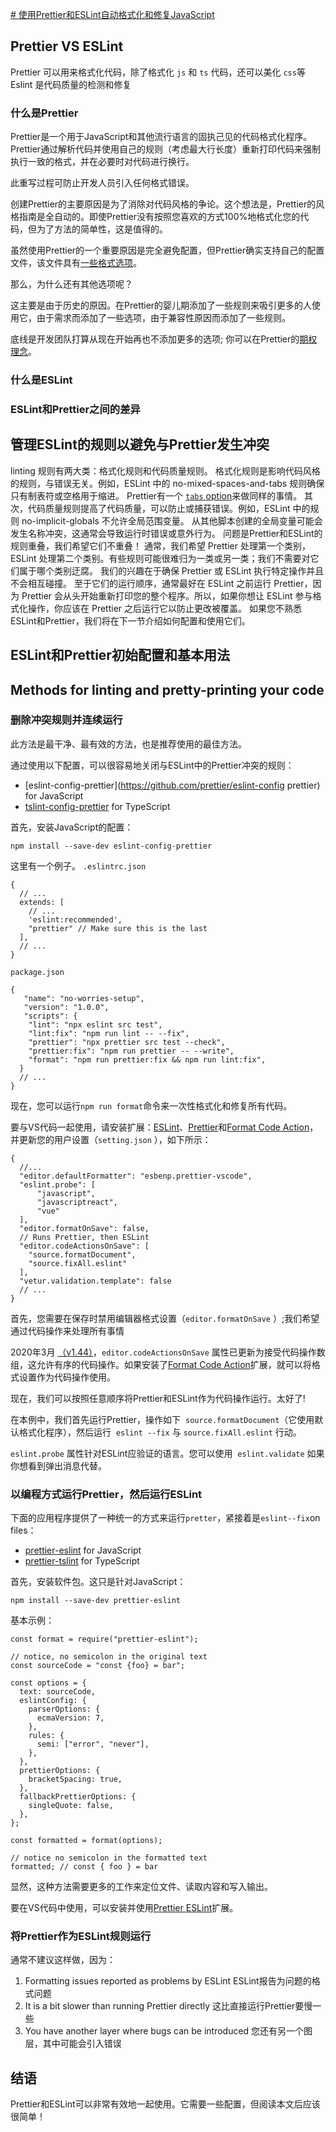 
[# 使用Prettier和ESLint自动格式化和修复JavaScript](https://blog.logrocket.com/using-prettier-eslint-automate-formatting-fixing-javascript/)

## Prettier VS ESLint

Prettier 可以用来格式化代码，除了格式化 `js` 和 `ts` 代码，还可以美化 `css`等
Eslint 是代码质量的检测和修复

### 什么是Prettier

Prettier是一个用于JavaScript和其他流行语言的固执己见的代码格式化程序。Prettier通过解析代码并使用自己的规则（考虑最大行长度）重新打印代码来强制执行一致的格式，并在必要时对代码进行换行。

此重写过程可防止开发人员引入任何格式错误。

创建Prettier的主要原因是为了消除对代码风格的争论。这个想法是，Prettier的风格指南是全自动的。即使Prettier没有按照您喜欢的方式100%地格式化您的代码，但为了方法的简单性，这是值得的。

虽然使用Prettier的一个重要原因是完全避免配置，但Prettier确实支持自己的配置文件，该文件具有[一些格式选项](https://prettier.io/docs/en/options.html)。

那么，为什么还有其他选项呢？

这主要是由于历史的原因。在Prettier的婴儿期添加了一些规则来吸引更多的人使用它，由于需求而添加了一些选项，由于兼容性原因而添加了一些规则。

底线是开发团队打算从现在开始再也不添加更多的选项; 你可以在Prettier的[期权理念](https://prettier.io/docs/en/option-philosophy.html)。

### 什么是ESLint


### ESLint和Prettier之间的差异


## 管理ESLint的规则以避免与Prettier发生冲突

linting 规则有两大类：格式化规则和代码质量规则。
格式化规则是影响代码风格的规则，与错误无关。例如，ESLint 中的 no-mixed-spaces-and-tabs 规则确保只有制表符或空格用于缩进。
Prettier有一个 [`tabs` option](https://prettier.io/docs/en/options.html#tabs)来做同样的事情。
其次，代码质量规则提高了代码质量，可以防止或捕获错误。例如，ESLint 中的规则 no-implicit-globals 不允许全局范围变量。
从其他脚本创建的全局变量可能会发生名称冲突，这通常会导致运行时错误或意外行为。
问题是Prettier和ESLint的规则重叠，我们希望它们不重叠！
通常，我们希望 Prettier 处理第一个类别，ESLint 处理第二个类别。有些规则可能很难归为一类或另一类；我们不需要对它们属于哪个类别迂腐。
我们的兴趣在于确保 Prettier 或 ESLint 执行特定操作并且不会相互碰撞。
至于它们的运行顺序，通常最好在 ESLint 之前运行 Prettier，因为 Prettier 会从头开始重新打印您的整个程序。所以，如果你想让 ESLint 参与格式化操作，你应该在 Prettier 之后运行它以防止更改被覆盖。
如果您不熟悉ESLint和Prettier，我们将在下一节介绍如何配置和使用它们。

## ESLint和Prettier初始配置和基本用法


## Methods for linting and pretty-printing your code

### 删除冲突规则并连续运行

此方法是最干净、最有效的方法，也是推荐使用的最佳方法。

通过使用以下配置，可以很容易地关闭与ESLint中的Prettier冲突的规则：

* [eslint-config-prettier](https://github.com/prettier/eslint-config prettier) for JavaScript
* [tslint-config-prettier](https://github.com/alexjoverm/tslint-config-prettier) for TypeScript

首先，安装JavaScript的配置：

```
npm install --save-dev eslint-config-prettier
```

这里有一个例子。 `.eslintrc.json`

```
{
  // ...
  extends: [
    // ...
    'eslint:recommended',
    "prettier" // Make sure this is the last
  ],
  // ...
}
```

`package.json`

```
{
   "name": "no-worries-setup",   
   "version": "1.0.0",
   "scripts": {
    "lint": "npx eslint src test",
    "lint:fix": "npm run lint -- --fix",
    "prettier": "npx prettier src test --check",
    "prettier:fix": "npm run prettier -- --write",
    "format": "npm run prettier:fix && npm run lint:fix",
  }
  // ...
}
```

现在，您可以运行`npm run format`命令来一次性格式化和修复所有代码。

要与VS代码一起使用，请安装扩展：[ESLint](https://marketplace.visualstudio.com/items?itemName=dbaeumer.vscode-eslint)、[Prettier](https://marketplace.visualstudio.com/items?itemName=esbenp.prettier-vscode)和[Format Code Action](https://marketplace.visualstudio.com/items?itemName=rohit-gohri.format-code-action&ssr=false#review-details)，并更新您的用户设置（`setting.json` ），如下所示：

```
{
  //...
  "editor.defaultFormatter": "esbenp.prettier-vscode",
  "eslint.probe": [
      "javascript",
      "javascriptreact",
      "vue"
  ],
  "editor.formatOnSave": false,
  // Runs Prettier, then ESLint
  "editor.codeActionsOnSave": [
    "source.formatDocument",
    "source.fixAll.eslint"
  ],
  "vetur.validation.template": false
  // ...
}
```

首先，您需要在保存时禁用编辑器格式设置（`editor.formatOnSave` ）;我们希望通过代码操作来处理所有事情

2020年3月 [（v1.44）](https://code.visualstudio.com/updates/v1_44#_explicit-ordering-for-code-actions-on-save&quot)，`editor.codeActionsOnSave` 属性已更新为接受代码操作数组，这允许有序的代码操作。如果安装了[Format Code Action](https://marketplace.visualstudio.com/items?itemName=rohit-gohri.format-code-action&ssr=false#review-details)扩展，就可以将格式设置作为代码操作使用。

现在，我们可以按照任意顺序将Prettier和ESLint作为代码操作运行。太好了!

在本例中，我们首先运行Prettier，操作如下  `source.formatDocument`（它使用默认格式化程序），然后运行  `eslint --fix` 与 `source.fixAll.eslint` 行动。

`eslint.probe` 属性针对ESLint应验证的语言。您可以使用  `eslint.validate` 如果你想看到弹出消息代替。

### 以编程方式运行Prettier，然后运行ESLint

下面的应用程序提供了一种统一的方式来运行`pretter`，紧接着是`eslint--fix`on files：

-   [prettier-eslint](https://github.com/prettier/prettier-eslint) for JavaScript
-  [prettier-tslint](https://github.com/azz/prettier-tslint) for TypeScript

首先，安装软件包。这只是针对JavaScript：

```
npm install --save-dev prettier-eslint
```

基本示例：

```
const format = require("prettier-eslint");

// notice, no semicolon in the original text
const sourceCode = "const {foo} = bar";

const options = {
  text: sourceCode,
  eslintConfig: {
    parserOptions: {
      ecmaVersion: 7,
    },
    rules: {
      semi: ["error", "never"],
    },
  },
  prettierOptions: {
    bracketSpacing: true,
  },
  fallbackPrettierOptions: {
    singleQuote: false,
  },
};

const formatted = format(options);

// notice no semicolon in the formatted text
formatted; // const { foo } = bar
```

显然，这种方法需要更多的工作来定位文件、读取内容和写入输出。

要在VS代码中使用，可以安装并使用[Prettier ESLint](https://marketplace.visualstudio.com/items?itemName=rvest.vs-code-prettier-eslint)扩展。

### 将Prettier作为ESLint规则运行

通常不建议这样做，因为：

1.  Formatting issues reported as problems by ESLint ESLint报告为问题的格式问题
2.  It is a bit slower than running Prettier directly 这比直接运行Prettier要慢一些
3.  You have another layer where bugs can be introduced 您还有另一个图层，其中可能会引入错误

## 结语

Prettier和ESLint可以非常有效地一起使用。它需要一些配置，但阅读本文后应该很简单！